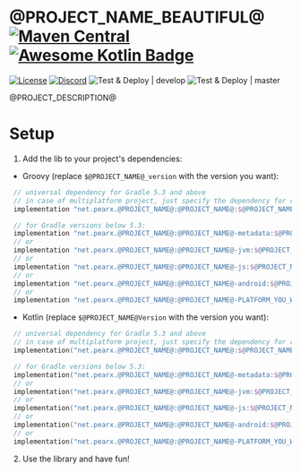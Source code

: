 # @PROJECT_NAME_BEAUTIFUL@ [![Maven Central](https://img.shields.io/maven-central/v/net.pearx.@PROJECT_NAME@/@PROJECT_NAME@.svg?label=version&logo=kotlin&logoColor=white)](https://search.maven.org/search?q=g:%22net.pearx.@PROJECT_NAME@%22%20AND%20a:%22@PROJECT_NAME@%22) [![Awesome Kotlin Badge](https://kotlin.link/awesome-kotlin.svg)](https://github.com/KotlinBy/awesome-kotlin)
[![License](https://img.shields.io/github/license/pearxteam/@PROJECT_NAME@.svg)](https://raw.githubusercontent.com/pearxteam/@PROJECT_NAME@/master/LICENSE.TXT)
[![Discord](https://img.shields.io/discord/136085738151346176.svg?logo=discord&logoColor=white)](https://discord.gg/q9cX9QE)
![Test & Deploy | develop](https://github.com/pearxteam/@PROJECT_NAME@/workflows/Test%20&%20Deploy%20%7C%20develop/badge.svg?branch=develop)
![Test & Deploy | master](https://github.com/pearxteam/@PROJECT_NAME@/workflows/Test%20&%20Deploy%20%7C%20master/badge.svg?branch=master)

@PROJECT_DESCRIPTION@

# Setup
1. Add the lib to your project's dependencies:

* Groovy (replace `$@PROJECT_NAME@_version` with the version you want):
```groovy
 // universal dependency for Gradle 5.3 and above
 // in case of multiplatform project, just specify the dependency for commonMain/commonTest source set
 implementation "net.pearx.@PROJECT_NAME@:@PROJECT_NAME@:$@PROJECT_NAME@_version" 
```
```kotlin
 // for Gradle versions below 5.3:
 implementation "net.pearx.@PROJECT_NAME@:@PROJECT_NAME@-metadata:$@PROJECT_NAME@_version" // for Common
 // or
 implementation "net.pearx.@PROJECT_NAME@:@PROJECT_NAME@-jvm:$@PROJECT_NAME@_version" // for JVM
 // or
 implementation "net.pearx.@PROJECT_NAME@:@PROJECT_NAME@-js:$@PROJECT_NAME@_version" // for JS
 // or
 implementation "net.pearx.@PROJECT_NAME@:@PROJECT_NAME@-android:$@PROJECT_NAME@_version" // for Android
 // or
 implementation "net.pearx.@PROJECT_NAME@:@PROJECT_NAME@-PLATFORM_YOU_WANT:$@PROJECT_NAME@_version" // for Native
```

* Kotlin (replace `$@PROJECT_NAME@Version` with the version you want):
```kotlin
 // universal dependency for Gradle 5.3 and above
 // in case of multiplatform project, just specify the dependency for commonMain/commonTest source set
 implementation("net.pearx.@PROJECT_NAME@:@PROJECT_NAME@:$@PROJECT_NAME@Version") 
```
```kotlin
 // for Gradle versions below 5.3:
 implementation("net.pearx.@PROJECT_NAME@:@PROJECT_NAME@-metadata:$@PROJECT_NAME@Version") // for Common
 // or
 implementation("net.pearx.@PROJECT_NAME@:@PROJECT_NAME@-jvm:$@PROJECT_NAME@Version") // for JVM
 // or
 implementation("net.pearx.@PROJECT_NAME@:@PROJECT_NAME@-js:$@PROJECT_NAME@Version") // for JS
 // or
 implementation("net.pearx.@PROJECT_NAME@:@PROJECT_NAME@-android:$@PROJECT_NAME@Version") // for Android
 // or
 implementation("net.pearx.@PROJECT_NAME@:@PROJECT_NAME@-PLATFORM_YOU_WANT:$@PROJECT_NAME@Version") // for Native
```

2. Use the library and have fun!
